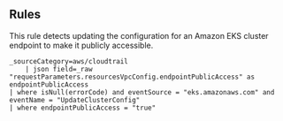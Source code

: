 ## Rules

This rule detects updating the configuration for an Amazon EKS cluster endpoint to make it publicly accessible.

```text
_sourceCategory=aws/cloudtrail
    | json field=_raw "requestParameters.resourcesVpcConfig.endpointPublicAccess" as endpointPublicAccess
| where isNull(errorCode) and eventSource = "eks.amazonaws.com" and eventName = "UpdateClusterConfig" 
| where endpointPublicAccess = "true"
```
